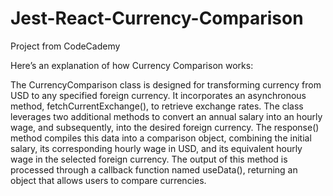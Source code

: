 # Jest-React-Currency-Comparison
Project from CodeCademy

Here’s an explanation of how Currency Comparison works:

The CurrencyComparison class is designed for transforming currency from USD to any specified foreign currency. It incorporates an asynchronous method, fetchCurrentExchange(), to retrieve exchange rates.
The class leverages two additional methods to convert an annual salary into an hourly wage, and subsequently, into the desired foreign currency.
The response() method compiles this data into a comparison object, combining the initial salary, its corresponding hourly wage in USD, and its equivalent hourly wage in the selected foreign currency.
The output of this method is processed through a callback function named useData(), returning an object that allows users to compare currencies.
